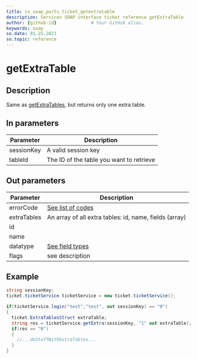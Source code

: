 ```yaml
---
title: cs_soap_ports_ticket_getextratable
description: Services SOAP interface ticket reference getExtraTable
author: {github-id}             # Your GitHub alias.
keywords: soap
so.date: 01.25.2021
so.topic: reference
---
```


# getExtraTable

## Description

Same as [getExtraTables][2], but returns only one extra table.

## In parameters

| Parameter | Description |
|---|---|
| sessionKey | A valid session key |.
| tableId | The ID of the table you want to retrieve |

## Out parameters

| Parameter | Description |
|---|---|
| errorCode | [See list of codes][1] |
| extraTables | An array of all extra tables: id, name, fields (array) |
| id | |
| name | |
| datatype | [See field types][3] |
| flags | see description |

## Example

```csharp
string sessionKey;
ticket.ticketService ticketService = new ticket.ticketService();

if(ticketService.login("test","test", out sessionKey) == "0")
{
  ticket.ExtraTablesStruct extraTable;
  string res = ticketService.getExtra(sessionKey, "1" out extraTable);
  if(res == "0")
  {
    //...doStuffWithExtraTables...
  }
}
```

<!-- Referenced links -->
[1]: ../error-codes.md
[2]: getextratables.md
[3]: ../field-types.md
